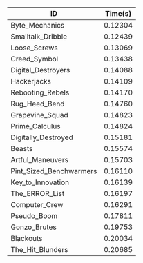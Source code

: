 |ID|Time(s)|
|-|-|
|Byte_Mechanics|0.12304|
|Smalltalk_Dribble|0.12439|
|Loose_Screws|0.13069|
|Creed_Symbol|0.13438|
|Digital_Destroyers|0.14088|
|Hackerjacks|0.14109|
|Rebooting_Rebels|0.14170|
|Rug_Heed_Bend|0.14760|
|Grapevine_Squad|0.14823|
|Prime_Calculus|0.14824|
|Digitally_Destroyed|0.15181|
|Beasts|0.15574|
|Artful_Maneuvers|0.15703|
|Pint_Sized_Benchwarmers|0.16110|
|Key_to_Innovation|0.16139|
|The_ERROR_List|0.16197|
|Computer_Crew|0.16291|
|Pseudo_Boom|0.17811|
|Gonzo_Brutes|0.19753|
|Blackouts|0.20034|
|The_Hit_Blunders|0.20685|
